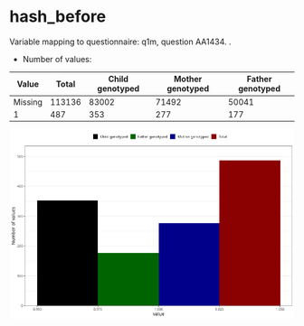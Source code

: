# hash_before
Variable mapping to questionnaire: q1m, question AA1434.
.
- Number of values:

| Value | Total | Child genotyped | Mother genotyped | Father genotyped |
| ----- | ----- | --------------- | ---------------- | ---------------- |
| Missing | 113136 | 83002 | 71492 | 50041 |
| 1 | 487 | 353 | 277 |177 |



![](hash_before_n.png)



